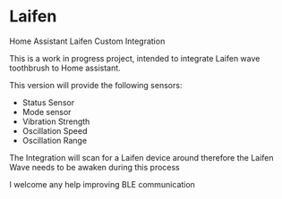 # Laifen
Home Assistant Laifen Custom Integration 

This is a work in progress project, intended to integrate Laifen wave toothbrush to Home assistant.

This version will provide the following sensors:
- Status Sensor
- Mode sensor
- Vibration Strength
- Oscillation Speed
- Oscillation Range

The Integration will scan for a Laifen device around therefore the Laifen Wave needs to be awaken during this process

I welcome any help improving BLE communication
